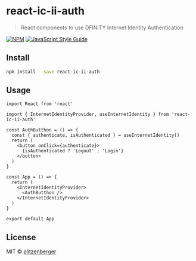 # react-ic-ii-auth

> React components to use DFINITY Internet Identity Authentication

[![NPM](https://img.shields.io/npm/v/@bendcircular/react-ic-ii-auth.svg)](https://www.npmjs.com/package/@bendcircular/react-ic-ii-auth) [![JavaScript Style Guide](https://img.shields.io/badge/code_style-standard-brightgreen.svg)](https://standardjs.com)

## Install

```bash
npm install --save react-ic-ii-auth
```

## Usage

```tsx
import React from 'react'

import { InternetIdentityProvider, useInternetIdentity } from 'react-ic-ii-auth'

const AuthButthon = () => {
  const { authenticate, isAuthenticated } = useInternetIdentity()
  return (
    <button onClick={authenticate}>
      {isAuthenticated ? 'Logout' : 'Login'}
    </button>
  )
}

const App = () => {
  return (
    <InternetIdentityProvider>
      <AuthButthon />
    </InternetIdentityProvider>
  )
}

export default App
```

## License

MIT © [plitzenberger](https://github.com/plitzenberger)
